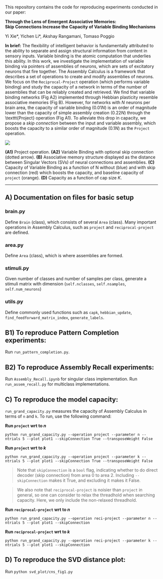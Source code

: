 This repository contains the code for reproducing experiments conducted in our paper:

**Through the Lens of Emergent Associative Memories: <br>
Skip Connections Increase the Capacity of Variable Binding Mechanisms**

Yi Xie*, Yichen Li*, Akshay Rangamani, Tomaso Poggio

**In brief:** 
The flexibility of intelligent behavior is fundamentally attributed to the ability to separate and assign structural information from content in sensory inputs. Variable binding is the atomic computation that underlies this ability. In this work, we investigate the implementation of variable binding via pointers of assemblies of neurons, which are sets of excitatory neurons that fire together. The Assembly Calculus is a framework that describes a set of operations to create and modify assemblies of neurons. We focus on the $\texttt{Reciprocal-Project}$ operation (which performs variable binding) and study the capacity of a network in terms of the number of assemblies that can be reliably created and retrieved. We find that variable binding networks (Fig A2) implemented through Hebbian plasticity resemble associative memories (Fig B). However, for networks with $N$ neurons per brain area, the capacity of variable binding ($0.01N$) is an order of magnitude lower than the capacity of simple assembly creation ($0.22N$) through the \texttt{Project} operation (Fig A1). To alleviate this drop in capacity, we propose a $\textit{skip connection}$ between the input and variable assembly, which boosts the capacity to a similar order of magnitude ($0.1N$) as the $\texttt{Project}$ operation.

![](https://i.imgur.com/9AWmr4T.png)

**(A1)** Project operation. **(A2)** Variable Binding with optional skip connection (dotted arrow). **(B)** Associative memory structure displayed as the distance between Singular Vectors (SVs) of neural connections and assemblies. **(C)** Capacity of Variable Binding as a function of N without (blue) and with skip connection (red) which boosts the capacity, and baseline capacity of $\texttt{project}$ (orange). **(D)** Capacity as a function of cap size $K$.

---

## A) Documentation on files for basic setup

### brain.py 
Define `Brain` (class), which consists of several `Area` (class). 
Many important operations in Assembly Calculus, such as $\texttt{project}$ and $\texttt{reciprocal-project}$ are defined.

### area.py
Define `Area` (class), which is where assemblies are formed.

### stimuli.py
Given number of classes and number of samples per class, generate a stimuli matrix with dimension (`self.nclasses`, `self.nsamples`, `self.num_neurons`)

### utils.py
Define commonly used functions such as `capk`, `hebbian_update`, `find_feedforward_matrix_index`, `generate_labels`.

## B1) To reproduce Pattern Completion experiments:
Run  `run_pattern_completion.py`.

## B2) To reproduce Assembly Recall experiments:
Run `Assembly_Recall.ipynb` for singular class implementation.
Run `run_assem_recall.py` for multiclass implementations.

## C) To reproduce the model capacity:
`run_grand_capacity.py` measures the capacity of Assembly Calculus in terms of `n` and `k`.
To run, use the following command:

**Run $\texttt{project}$ wrt to $n$**
```
python run_grand_capacity.py --operation project --parameter n --ntrials 5 --plot plot1 --skipConnection True --transposeWeight False
```

**Run $\texttt{project}$ wrt to $k$**
```
python run_grand_capacity.py --operation project --parameter k --ntrials 5 --plot plot1 --skipConnection True --transposeWeight False
```

> Note that `skipConnection` is a `bool` flag, indicating whether to do direct decoder (skip connection) from area 0 to area 2.
Including `--skipConnection` makes it True, and excluding it makes it False.

> We also note that $\texttt{reciprocal-project}$ is noisier than $\texttt{project}$ in general, so one can consider to relax the threadhold when searching capacity. Here, we only include the non-relaxed threadhold.

**Run $\texttt{reciprocal-project}$ wrt to $n$**
```
python run_grand_capacity.py --operation reci-project --parameter n --ntrials 5 --plot plot1 --skipConnection
```

**Run $\texttt{reciprocal-project}$ wrt to $k$**
```
python run_grand_capacity.py --operation reci-project --parameter k --ntrials 5 --plot plot1 --skipConnection
```

## D) To reproduce the SVD distance plot:
Run `python svd_plot/cns_fig1.py`
